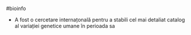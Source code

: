 #bioinfo 
- A fost o cercetare  internațonală pentru a stabili cel mai detaliat catalog al variației genetice umane în perioada sa